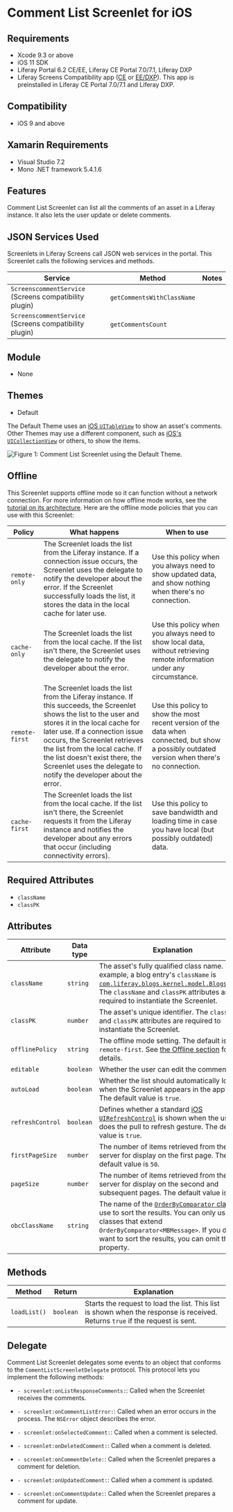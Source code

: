 # Comment List Screenlet for iOS [](id=comment-list-screenlet-for-ios)

## Requirements [](id=requirements)

- Xcode 9.3 or above
- iOS 11 SDK
- Liferay Portal 6.2 CE/EE, Liferay CE Portal 7.0/7.1, Liferay DXP
- Liferay Screens Compatibility app
  ([CE](http://www.liferay.com/marketplace/-/mp/application/54365664) or 
  [EE/DXP](http://www.liferay.com/marketplace/-/mp/application/54369726)). 
  This app is preinstalled in Liferay CE Portal 7.0/7.1 and Liferay DXP. 

## Compatibility [](id=compatibility)

- iOS 9 and above

## Xamarin Requirements [](id=xamarin-requirements)

- Visual Studio 7.2
- Mono .NET framework 5.4.1.6

## Features [](id=features)

Comment List Screenlet can list all the comments of an asset in a Liferay 
instance. It also lets the user update or delete comments. 

## JSON Services Used [](id=json-services-used)

Screenlets in Liferay Screens call JSON web services in the portal. This 
Screenlet calls the following services and methods.

| Service | Method | Notes |
| ------- | ------ | ----- |
| `ScreenscommentService` (Screens compatibility plugin) | `getCommentsWithClassName` |  |
| `ScreenscommentService` (Screens compatibility plugin) | `getCommentsCount` |  |

## Module [](id=module)

- None

## Themes [](id=themes)

- Default

The Default Theme uses an 
[iOS `UITableView`](https://developer.apple.com/reference/uikit/uitableview) 
to show an asset's comments. Other Themes may use a different component, such as 
[iOS's `UICollectionView`](https://developer.apple.com/reference/uikit/uicollectionview) 
or others, to show the items. 

![Figure 1: Comment List Screenlet using the Default Theme.](../../images/screens-ios-commentlist.png)

## Offline [](id=offline)

This Screenlet supports offline mode so it can function without a network 
connection. For more information on how offline mode works, see the 
[tutorial on its architecture](/develop/tutorials/-/knowledge_base/7-0/architecture-of-offline-mode-in-liferay-screens). 
Here are the offline mode policies that you can use with this Screenlet: 

| Policy | What happens | When to use |
|--------|--------------|-------------|
| `remote-only` | The Screenlet loads the list from the Liferay instance. If a connection issue occurs, the Screenlet uses the delegate to notify the developer about the error. If the Screenlet successfully loads the list, it stores the data in the local cache for later use. | Use this policy when you always need to show updated data, and show nothing when there's no connection. |
| `cache-only` | The Screenlet loads the list from the local cache. If the list isn't there, the Screenlet uses the delegate to notify the developer about the error. | Use this policy when you always need to show local data, without retrieving remote information under any circumstance. |
| `remote-first` | The Screenlet loads the list from the Liferay instance. If this succeeds, the Screenlet shows the list to the user and stores it in the local cache for later use. If a connection issue occurs, the Screenlet retrieves the list from the local cache. If the list doesn't exist there, the Screenlet uses the delegate to notify the developer about the error. | Use this policy to show the most recent version of the data when connected, but show a possibly outdated version when there's no connection. |
| `cache-first` | The Screenlet loads the list from the local cache. If the list isn't there, the Screenlet requests it from the Liferay instance and notifies the developer about any errors that occur (including connectivity errors). | Use this policy to save bandwidth and loading time in case you have local (but possibly outdated) data. |

## Required Attributes [](id=required-attributes)

- `className`
- `classPK`

## Attributes [](id=attributes)

| Attribute | Data type | Explanation |
|-----------|-----------|-------------|
| `className` | `string` | The asset's fully qualified class name. For example, a blog entry's `className` is [`com.liferay.blogs.kernel.model.BlogsEntry`](@platform-ref@/7.0-latest/javadocs/portal-kernel/com/liferay/blogs/kernel/model/BlogsEntry.html). The `className` and `classPK` attributes are required to instantiate the Screenlet. |
| `classPK` | `number` | The asset's unique identifier. The `className` and `classPK` attributes are required to instantiate the Screenlet. |
| `offlinePolicy` | `string` | The offline mode setting. The default is `remote-first`. See [the Offline section](/develop/reference/-/knowledge_base/7-0/comment-list-screenlet-for-ios#offline) for details. |
| `editable` | `boolean` | Whether the user can edit the comment. |
| `autoLoad` | `boolean` | Whether the list should automatically load when the Screenlet appears in the app's UI. The default value is `true`. |
| `refreshControl` | `boolean` | Defines whether a standard [iOS `UIRefreshControl`](https://developer.apple.com/library/ios/documentation/UIKit/Reference/UIRefreshControl_class/) is shown when the user does the pull to refresh gesture. The default value is `true`. |
| `firstPageSize` | `number` | The number of items retrieved from the server for display on the first page. The default value is `50`. |
| `pageSize` | `number` | The number of items retrieved from the server for display on the second and subsequent pages. The default value is `25`. |
| `obcClassName` | `string` | The name of the [`OrderByComparator` class](@platform-ref@/7.0-latest/javadocs/portal-kernel/com/liferay/portal/kernel/util/OrderByComparator.html) to use to sort the results. You can only use classes that extend `OrderByComparator<MBMessage>`. If you don't want to sort the results, you can omit this property. |

## Methods [](id=methods)

| Method | Return | Explanation |
|-----------|-----------|-------------| 
| `loadList()` | `boolean` | Starts the request to load the list. This list is shown when the response is received. Returns `true` if the request is sent. | 

## Delegate [](id=delegate)

Comment List Screenlet delegates some events to an object that conforms to the 
`ComentListScreenletDelegate` protocol. This protocol lets you implement the 
following methods: 

- `- screenlet:onListResponseComments:`: Called when the Screenlet receives the 
  comments. 

- `- screenlet:onCommentListError:`: Called when an error occurs in the process. 
  The `NSError` object describes the error. 

- `- screenlet:onSelectedComment:`: Called when a comment is selected.

- `- screenlet:onDeletedComment:`: Called when a comment is deleted.

- `- screenlet:onCommentDelete:`: Called when the Screenlet prepares a comment 
  for deletion. 

- `- screenlet:onUpdatedComment:`: Called when a comment is updated. 

- `- screenlet:onCommentUpdate:`: Called when the Screenlet prepares a comment 
  for update. 
